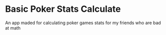 # Basic Poker Stats Calculate
An app maded for calculating poker games stats for my friends who are bad at math
